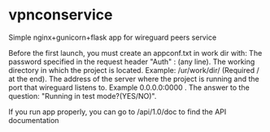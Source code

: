 # vpnconservice
Simple nginx+gunicorn+flask app for wireguard peers service

Before the first launch, you must create an appconf.txt in work dir with:
The password specified in the request header "Auth" : (any line).
The working directory in which the project is located. Example: /ur/work/dir/ (Required / at the end).
The address of the server where the project is running and the port that wireguard listens to. Example 0.0.0.0:0000 .
The answer to the question: "Running in test mode?(YES/NO)".
    
If you run app properly, you can go to /api/1.0/doc to find the API documentation
